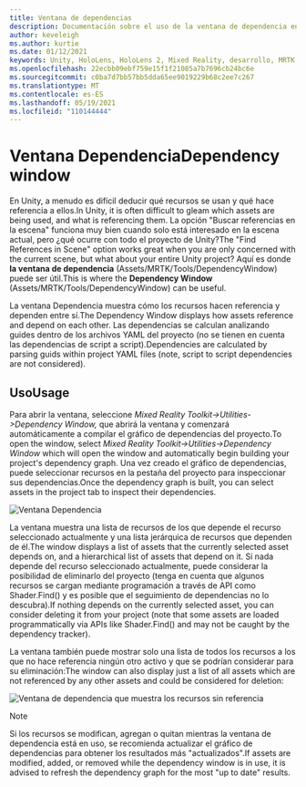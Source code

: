 ```yaml
---
title: Ventana de dependencias
description: Documentación sobre el uso de la ventana de dependencia en MRTK
author: keveleigh
ms.author: kurtie
ms.date: 01/12/2021
keywords: Unity, HoloLens, HoloLens 2, Mixed Reality, desarrollo, MRTK
ms.openlocfilehash: 22ecbb09ebf759e15f1f21085a7b7696cb24bc6e
ms.sourcegitcommit: c0ba7d7bb57bb5dda65ee9019229b68c2ee7c267
ms.translationtype: MT
ms.contentlocale: es-ES
ms.lasthandoff: 05/19/2021
ms.locfileid: "110144444"
---
```

# <a name="dependency-window"></a><span data-ttu-id="f8cb3-104">Ventana Dependencia</span><span class="sxs-lookup"><span data-stu-id="f8cb3-104">Dependency window</span></span>

<span data-ttu-id="f8cb3-105">En Unity, a menudo es difícil deducir qué recursos se usan y qué hace referencia a ellos.</span><span class="sxs-lookup"><span data-stu-id="f8cb3-105">In Unity, it is often difficult to gleam which assets are being used, and what is referencing them.</span></span> <span data-ttu-id="f8cb3-106">La opción "Buscar referencias en la escena" funciona muy bien cuando solo está interesado en la escena actual, pero ¿qué ocurre con todo el proyecto de Unity?</span><span class="sxs-lookup"><span data-stu-id="f8cb3-106">The "Find References in Scene" option works great when you are only concerned with the current scene, but what about your entire Unity project?</span></span> <span data-ttu-id="f8cb3-107">Aquí es donde **la ventana de dependencia** (Assets/MRTK/Tools/DependencyWindow) puede ser útil.</span><span class="sxs-lookup"><span data-stu-id="f8cb3-107">This is where the **Dependency Window** (Assets/MRTK/Tools/DependencyWindow) can be useful.</span></span>

<span data-ttu-id="f8cb3-108">La ventana Dependencia muestra cómo los recursos hacen referencia y dependen entre sí.</span><span class="sxs-lookup"><span data-stu-id="f8cb3-108">The Dependency Window displays how assets reference and depend on each other.</span></span> <span data-ttu-id="f8cb3-109">Las dependencias se calculan analizando guides dentro de los archivos YAML del proyecto (no se tienen en cuenta las dependencias de script a script).</span><span class="sxs-lookup"><span data-stu-id="f8cb3-109">Dependencies are calculated by parsing guids within project YAML files (note, script to script dependencies are not considered).</span></span>

## <a name="usage"></a><span data-ttu-id="f8cb3-110">Uso</span><span class="sxs-lookup"><span data-stu-id="f8cb3-110">Usage</span></span>

<span data-ttu-id="f8cb3-111">Para abrir la ventana, seleccione *Mixed Reality Toolkit->Utilities->Dependency Window,* que abrirá la ventana y comenzará automáticamente a compilar el gráfico de dependencias del proyecto.</span><span class="sxs-lookup"><span data-stu-id="f8cb3-111">To open the window, select *Mixed Reality Toolkit->Utilities->Dependency Window* which will open the window and automatically begin building your project's dependency graph.</span></span> <span data-ttu-id="f8cb3-112">Una vez creado el gráfico de dependencias, puede seleccionar recursos en la pestaña del proyecto para inspeccionar sus dependencias.</span><span class="sxs-lookup"><span data-stu-id="f8cb3-112">Once the dependency graph is built, you can select assets in the project tab to inspect their dependencies.</span></span>

![Ventana Dependencia](../images/dependency-window/MRTK_Dependency_Window.png)

<span data-ttu-id="f8cb3-114">La ventana muestra una lista de recursos de los que depende el recurso seleccionado actualmente y una lista jerárquica de recursos que dependen de él.</span><span class="sxs-lookup"><span data-stu-id="f8cb3-114">The window displays a list of assets that the currently selected asset depends on, and a hierarchical list of assets that depend on it.</span></span> <span data-ttu-id="f8cb3-115">Si nada depende del recurso seleccionado actualmente, puede considerar la posibilidad de eliminarlo del proyecto (tenga en cuenta que algunos recursos se cargan mediante programación a través de API como Shader.Find() y es posible que el seguimiento de dependencias no lo descubra).</span><span class="sxs-lookup"><span data-stu-id="f8cb3-115">If nothing depends on the currently selected asset, you can consider deleting it from your project (note that some assets are loaded programmatically via APIs like Shader.Find() and may not be caught by the dependency tracker).</span></span>

<span data-ttu-id="f8cb3-116">La ventana también puede mostrar solo una lista de todos los recursos a los que no hace referencia ningún otro activo y que se podrían considerar para su eliminación:</span><span class="sxs-lookup"><span data-stu-id="f8cb3-116">The window can also display just a list of all assets which are not referenced by any other assets and could be considered for deletion:</span></span>

![Ventana de dependencia que muestra los recursos sin referencia](../images/dependency-window/MRTK_Dependency_Window_Unreferenced.png)

> [!NOTE]
> <span data-ttu-id="f8cb3-118">Si los recursos se modifican, agregan o quitan mientras la ventana de dependencia está en uso, se recomienda actualizar el gráfico de dependencias para obtener los resultados más "actualizados".</span><span class="sxs-lookup"><span data-stu-id="f8cb3-118">If assets are modified, added, or removed while the dependency window is in use, it is advised to refresh the dependency graph for the most "up to date" results.</span></span>
